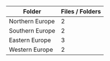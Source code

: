 | Folder          |   Files / Folders |
|-----------------|-------------------|
| Northern Europe |                 2 |
| Southern Europe |                 2 |
| Eastern Europe  |                 3 |
| Western Europe  |                 2 |